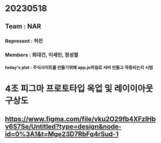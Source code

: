 # 20230518
## Team : NAR
### Represent : 허진
### Members : 최대건, 이세민, 정성철
#### today's plot : 주식사이트를 만들기위해 app.js파일로 서버 만들고 작동되는지 시범


# 4조 피그마 프로토타입 옥업 및 레이이아웃 구상도
## https://www.figma.com/file/vku2O29fb4XFzIHbv6S7Se/Untitled?type=design&node-id=0%3A1&t=Mge23D7RbFg4rSud-1
